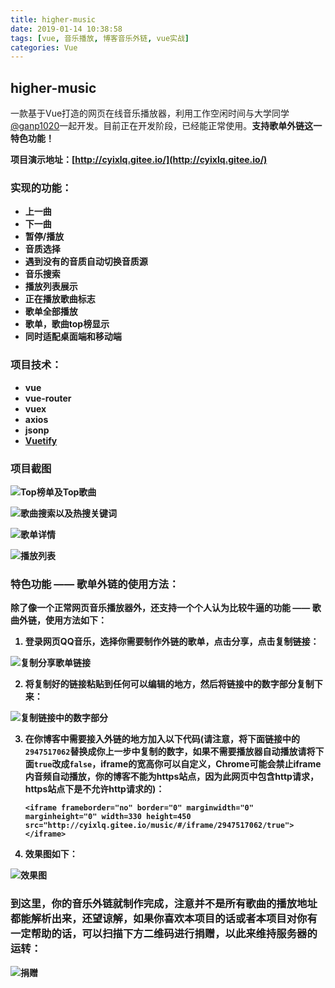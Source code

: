 ```yaml
---
title: higher-music
date: 2019-01-14 10:38:58
tags: [vue, 音乐播放, 博客音乐外链, vue实战]
categories: Vue
---
```

## higher-music
一款基于Vue打造的网页在线音乐播放器，利用工作空闲时间与大学同学[@ganp1020](https://github.com/ganp1020)一起开发。目前正在开发阶段，已经能正常使用。<b>支持歌单外链这一特色功能！<b>

项目演示地址：[http://cyixlq.gitee.io/](http://cyixlq.gitee.io/)

<!-- more -->

### 实现的功能：
- 上一曲
- 下一曲
- 暂停/播放
- 音质选择
- 遇到没有的音质自动切换音质源
- 音乐搜索
- 播放列表展示
- 正在播放歌曲标志
- 歌单全部播放
- 歌单，歌曲top榜显示
- 同时适配桌面端和移动端

### 项目技术：
- vue
- vue-router
- vuex
- axios
- jsonp
- [Vuetify](https://vuetifyjs.com/zh-Hans/)

### 项目截图
![Top榜单及Top歌曲](https://upload-images.jianshu.io/upload_images/8654767-53e80062d04eaafd.png?imageMogr2/auto-orient/strip%7CimageView2/2/w/1240)

![歌曲搜索以及热搜关键词](https://upload-images.jianshu.io/upload_images/8654767-56eb737e15948b86.png?imageMogr2/auto-orient/strip%7CimageView2/2/w/1240)

![歌单详情](https://upload-images.jianshu.io/upload_images/8654767-ab8cf4aa84d57eda.png?imageMogr2/auto-orient/strip%7CimageView2/2/w/1240)

![播放列表](https://upload-images.jianshu.io/upload_images/8654767-f5524e8729ba3608.png?imageMogr2/auto-orient/strip%7CimageView2/2/w/1240)

### 特色功能 —— 歌单外链的使用方法：
除了像一个正常网页音乐播放器外，还支持一个个人认为比较牛逼的功能 —— 歌曲外链，使用方法如下：
1. 登录网页QQ音乐，选择你需要制作外链的歌单，点击分享，点击复制链接：

![复制分享歌单链接](https://images.gitee.com/uploads/images/2019/0114/094357_eabac918_1329709.png "QQ20190114-094339.png")

2. 将复制好的链接粘贴到任何可以编辑的地方，然后将链接中的数字部分复制下来：

![复制链接中的数字部分](https://images.gitee.com/uploads/images/2019/0114/094544_804b24f7_1329709.png "QQ20190114-094532.png")

3. 在你博客中需要接入外链的地方加入以下代码(请注意，将下面链接中的`2947517062`替换成你上一步中复制的数字，如果不需要播放器自动播放请将下面`true`改成`false`，iframe的宽高你可以自定义，Chrome可能会禁止iframe内音频自动播放，你的博客不能为https站点，因为此网页中包含http请求，https站点下是不允许http请求的)：
    ```
    <iframe frameborder="no" border="0" marginwidth="0" marginheight="0" width=330 height=450 src="http://cyixlq.gitee.io/music/#/iframe/2947517062/true"></iframe>
    ```
4. 效果图如下：

![效果图](https://upload-images.jianshu.io/upload_images/8654767-9985fad45c615a11.png?imageMogr2/auto-orient/strip%7CimageView2/2/w/1240)

### 到这里，你的音乐外链就制作完成，注意并不是所有歌曲的播放地址都能解析出来，还望谅解，如果你喜欢本项目的话或者本项目对你有一定帮助的话，可以扫描下方二维码进行捐赠，以此来维持服务器的运转：

![捐赠](https://images.gitee.com/uploads/images/2019/0114/095302_312509b2_1329709.png "erweima.png")